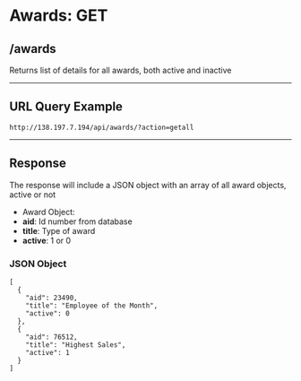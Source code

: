 # Awards: GET

## /awards

Returns list of details for all awards, both active and inactive

---

## URL Query Example
```
http://138.197.7.194/api/awards/?action=getall
```

---

## Response

The response will include a JSON object with an array of all award objects, active or not

- Award Object:
 - **aid**: Id number from database
 - **title**: Type of award
 - **active**: 1 or 0
 
### JSON Object

```
[
  {
    "aid": 23490,
    "title": "Employee of the Month",
    "active": 0
  },
  {
    "aid": 76512,
    "title": "Highest Sales",
    "active": 1
  }
]
```